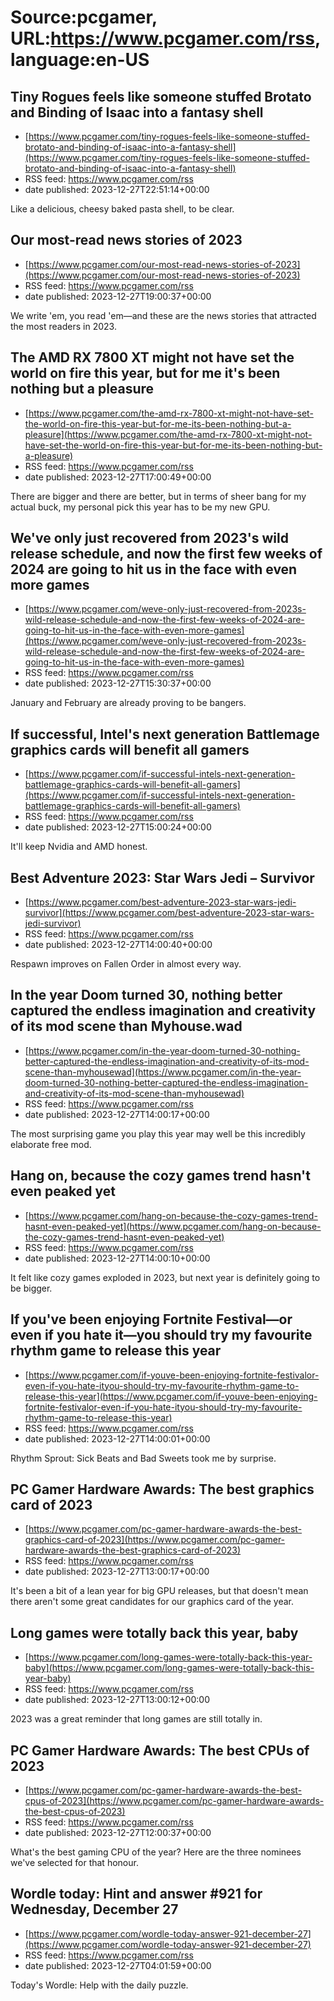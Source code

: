 # Source:pcgamer, URL:https://www.pcgamer.com/rss, language:en-US

## Tiny Rogues feels like someone stuffed Brotato and Binding of Isaac into a fantasy shell
 - [https://www.pcgamer.com/tiny-rogues-feels-like-someone-stuffed-brotato-and-binding-of-isaac-into-a-fantasy-shell](https://www.pcgamer.com/tiny-rogues-feels-like-someone-stuffed-brotato-and-binding-of-isaac-into-a-fantasy-shell)
 - RSS feed: https://www.pcgamer.com/rss
 - date published: 2023-12-27T22:51:14+00:00

Like a delicious, cheesy baked pasta shell, to be clear.

## Our most-read news stories of 2023
 - [https://www.pcgamer.com/our-most-read-news-stories-of-2023](https://www.pcgamer.com/our-most-read-news-stories-of-2023)
 - RSS feed: https://www.pcgamer.com/rss
 - date published: 2023-12-27T19:00:37+00:00

We write 'em, you read 'em—and these are the news stories that attracted the most readers in 2023.

## The AMD RX 7800 XT might not have set the world on fire this year, but for me it's been nothing but a pleasure
 - [https://www.pcgamer.com/the-amd-rx-7800-xt-might-not-have-set-the-world-on-fire-this-year-but-for-me-its-been-nothing-but-a-pleasure](https://www.pcgamer.com/the-amd-rx-7800-xt-might-not-have-set-the-world-on-fire-this-year-but-for-me-its-been-nothing-but-a-pleasure)
 - RSS feed: https://www.pcgamer.com/rss
 - date published: 2023-12-27T17:00:49+00:00

There are bigger and there are better, but in terms of sheer bang for my actual buck, my personal pick this year has to be my new GPU.

## We've only just recovered from 2023's wild release schedule, and now the first few weeks of 2024 are going to hit us in the face with even more games
 - [https://www.pcgamer.com/weve-only-just-recovered-from-2023s-wild-release-schedule-and-now-the-first-few-weeks-of-2024-are-going-to-hit-us-in-the-face-with-even-more-games](https://www.pcgamer.com/weve-only-just-recovered-from-2023s-wild-release-schedule-and-now-the-first-few-weeks-of-2024-are-going-to-hit-us-in-the-face-with-even-more-games)
 - RSS feed: https://www.pcgamer.com/rss
 - date published: 2023-12-27T15:30:37+00:00

January and February are already proving to be bangers.

## If successful, Intel's next generation Battlemage graphics cards will benefit all gamers
 - [https://www.pcgamer.com/if-successful-intels-next-generation-battlemage-graphics-cards-will-benefit-all-gamers](https://www.pcgamer.com/if-successful-intels-next-generation-battlemage-graphics-cards-will-benefit-all-gamers)
 - RSS feed: https://www.pcgamer.com/rss
 - date published: 2023-12-27T15:00:24+00:00

It'll keep Nvidia and AMD honest.

## Best Adventure 2023: Star Wars Jedi – Survivor
 - [https://www.pcgamer.com/best-adventure-2023-star-wars-jedi-survivor](https://www.pcgamer.com/best-adventure-2023-star-wars-jedi-survivor)
 - RSS feed: https://www.pcgamer.com/rss
 - date published: 2023-12-27T14:00:40+00:00

Respawn improves on Fallen Order in almost every way.

## In the year Doom turned 30, nothing better captured the endless imagination and creativity of its mod scene than Myhouse.wad
 - [https://www.pcgamer.com/in-the-year-doom-turned-30-nothing-better-captured-the-endless-imagination-and-creativity-of-its-mod-scene-than-myhousewad](https://www.pcgamer.com/in-the-year-doom-turned-30-nothing-better-captured-the-endless-imagination-and-creativity-of-its-mod-scene-than-myhousewad)
 - RSS feed: https://www.pcgamer.com/rss
 - date published: 2023-12-27T14:00:17+00:00

The most surprising game you play this year may well be this incredibly elaborate free mod.

## Hang on, because the cozy games trend hasn't even peaked yet
 - [https://www.pcgamer.com/hang-on-because-the-cozy-games-trend-hasnt-even-peaked-yet](https://www.pcgamer.com/hang-on-because-the-cozy-games-trend-hasnt-even-peaked-yet)
 - RSS feed: https://www.pcgamer.com/rss
 - date published: 2023-12-27T14:00:10+00:00

It felt like cozy games exploded in 2023, but next year is definitely going to be bigger.

## If you've been enjoying Fortnite Festival—or even if you hate it—you should try my favourite rhythm game to release this year
 - [https://www.pcgamer.com/if-youve-been-enjoying-fortnite-festivalor-even-if-you-hate-ityou-should-try-my-favourite-rhythm-game-to-release-this-year](https://www.pcgamer.com/if-youve-been-enjoying-fortnite-festivalor-even-if-you-hate-ityou-should-try-my-favourite-rhythm-game-to-release-this-year)
 - RSS feed: https://www.pcgamer.com/rss
 - date published: 2023-12-27T14:00:01+00:00

Rhythm Sprout: Sick Beats and Bad Sweets took me by surprise.

## PC Gamer Hardware Awards: The best graphics card of 2023
 - [https://www.pcgamer.com/pc-gamer-hardware-awards-the-best-graphics-card-of-2023](https://www.pcgamer.com/pc-gamer-hardware-awards-the-best-graphics-card-of-2023)
 - RSS feed: https://www.pcgamer.com/rss
 - date published: 2023-12-27T13:00:17+00:00

It's been a bit of a lean year for big GPU releases, but that doesn't mean there aren't some great candidates for our graphics card of the year.

## Long games were totally back this year, baby
 - [https://www.pcgamer.com/long-games-were-totally-back-this-year-baby](https://www.pcgamer.com/long-games-were-totally-back-this-year-baby)
 - RSS feed: https://www.pcgamer.com/rss
 - date published: 2023-12-27T13:00:12+00:00

2023 was a great reminder that long games are still totally in.

## PC Gamer Hardware Awards: The best CPUs of 2023
 - [https://www.pcgamer.com/pc-gamer-hardware-awards-the-best-cpus-of-2023](https://www.pcgamer.com/pc-gamer-hardware-awards-the-best-cpus-of-2023)
 - RSS feed: https://www.pcgamer.com/rss
 - date published: 2023-12-27T12:00:37+00:00

What's the best gaming CPU of the year? Here are the three nominees we've selected for that honour.

## Wordle today: Hint and answer #921 for Wednesday, December 27
 - [https://www.pcgamer.com/wordle-today-answer-921-december-27](https://www.pcgamer.com/wordle-today-answer-921-december-27)
 - RSS feed: https://www.pcgamer.com/rss
 - date published: 2023-12-27T04:01:59+00:00

Today's Wordle: Help with the daily puzzle.

